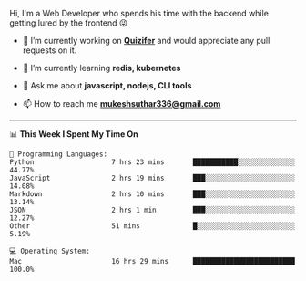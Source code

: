 Hi, I'm a Web Developer who spends his time with the backend while getting lured by the frontend 😜

- 🔭 I’m currently working on **[Quizifer](https://github.com/SutharMukesh/Quizifer/)** and would appreciate any pull requests on it.

- 🌱 I’m currently learning **redis, kubernetes**

- 💬 Ask me about **javascript, nodejs, CLI tools**

- 📫 How to reach me **mukeshsuthar336@gmail.com**

---
<!--START_SECTION:waka-->
📊 **This Week I Spent My Time On** 

```text
💬 Programming Languages: 
Python                   7 hrs 23 mins       ███████████░░░░░░░░░░░░░░   44.77% 
JavaScript               2 hrs 19 mins       ███░░░░░░░░░░░░░░░░░░░░░░   14.08% 
Markdown                 2 hrs 10 mins       ███░░░░░░░░░░░░░░░░░░░░░░   13.14% 
JSON                     2 hrs 1 min         ███░░░░░░░░░░░░░░░░░░░░░░   12.27% 
Other                    51 mins             █░░░░░░░░░░░░░░░░░░░░░░░░   5.19%

💻 Operating System: 
Mac                      16 hrs 29 mins      █████████████████████████   100.0%

```


<!--END_SECTION:waka-->
